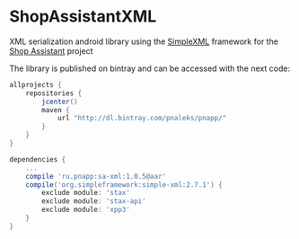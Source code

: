 # ShopAssistantXML
XML serialization android library using the [SimpleXML](https://github.com/ngallagher/simplexml) framework for the [Shop Assistant](https://play.google.com/store/apps/details?id=pnapp.productivity.store) project

The library is published on bintray and can be accessed with the next code:

```gradle
allprojects {
    repositories {
        jcenter()
        maven {
            url "http://dl.bintray.com/pnaleks/pnapp/"
        }
    }
}

dependencies {
    ...
    compile 'ru.pnapp:sa-xml:1.0.5@aar'
    compile('org.simpleframework:simple-xml:2.7.1') {
        exclude module: 'stax'
        exclude module: 'stax-api'
        exclude module: 'xpp3'
    }
}
```
